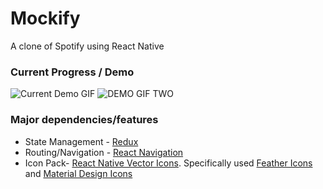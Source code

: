 # Mockify
A clone of Spotify using React Native

### Current Progress / Demo

![Current Demo GIF](demo/PROGRESS.gif)
![DEMO GIF TWO](demo/PROGRESS2.gif)

### Major dependencies/features

* State Management - [Redux](https://redux.js.org/)
* Routing/Navigation - [React Navigation](https://reactnavigation.org/)
* Icon Pack- [React Native Vector Icons](https://github.com/oblador/react-native-vector-icons). Specifically used [Feather Icons](https://feathericons.com/) and [Material Design Icons](https://material.io/tools/icons/)